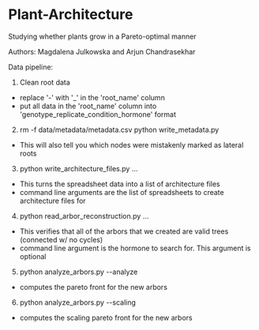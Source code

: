 # Plant-Architecture
Studying whether plants grow in a Pareto-optimal manner

Authors: Magdalena Julkowska and Arjun Chandrasekhar

Data pipeline: 

1. Clean root data
- replace '-' with '_' in the 'root_name' column
- put all data in the 'root_name' column into 'genotype_replicate_condition_hormone' format

2. rm -f data/metadata/metadata.csv
   python write_metadata.py
- This will also tell you which nodes were mistakenly marked as lateral roots
   
3. python write_architecture_files.py ...
- This turns the spreadsheet data into a list of architecture files
- command line arguments are the list of spreadsheets to create architecture files for

4. python read_arbor_reconstruction.py ...
- This verifies that all of the arbors that we created are valid trees (connected w/ no cycles)
- command line argument is the hormone to search for. This argument is optional

5. python analyze_arbors.py --analyze
- computes the pareto front for the new arbors

6. python analyze_arbors.py --scaling
- computes the scaling pareto front for the new arbors